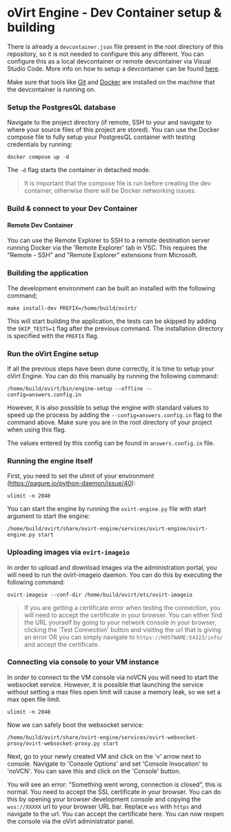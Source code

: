 # oVirt Engine - Dev Container setup & building

There is already a `devcontainer.json` file present in the root directory of this repository, so it is not needed to configure this any different. You can configure this as a local devcontainer or remote devcontainer via Visual Studio Code. More info on how to setup a devcontainer can be found [here](https://code.visualstudio.com/docs/devcontainers/containers).

Make sure that tools like [Git](https://git-scm.com/) and [Docker](https://www.docker.com/) are installed on the machine that the devcontainer is running on. 

### Setup the PostgresQL database

Navigate to the project directory (if remote, SSH to your and navigate to where your source files of this project are stored). You can use the Docker compose file to fully setup your PostgresQL container with testing credentials by running:

```
docker compose up -d
```

The `-d` flag starts the container in detached mode. 

> It is important that the compose file is run before creating the dev container, otherwise there will be Docker networking issues.

### Build & connect to your Dev Container

#### Remote Dev Container

You can use the Remote Explorer to SSH to a remote destination server running Docker via the 'Remote Explorer' tab in VSC. This requires the "Remote - SSH" and "Remote Explorer" extensions from Microsoft.

### Building the application

The development environment can be built an installed with the following command;

```
make install-dev PREFIX=/home/build/ovirt/
```

This will start building the application, the tests can be skipped by adding the `SKIP_TESTS=1` flag after the previous command. The installation directory is specified with the `PREFIX` flag.


### Run the oVirt Engine setup

If all the previous steps have been done correctly, it is time to setup your oVirt Engine. You can do this manually by running the following command:

```
/home/build/ovirt/bin/engine-setup --offline --config=answers.config.in
```

However, it is also possible to setup the engine with standard values to speed up the process by adding the `--config=answers.config.in` flag to the command above. Make sure you are in the root directory of your project when using this flag.

The values entered by this config can be found in `answers.config.in` file.

### Running the engine itself

First, you need to set the ulimit of your environment (https://pagure.io/python-daemon/issue/40):

```
ulimit -n 2048
```

You can start the engine by running the `ovirt-engine.py` file with start argument to start the engine:
```
/home/build/ovirt/share/ovirt-engine/services/ovirt-engine/ovirt-engine.py start
```

### Uploading images via `ovirt-imageio`

In order to upload and download images via the administration portal, you will need to run the ovirt-imageio daemon. You can do this by executing the following command:
```
ovirt-imageio --conf-dir /home/build/ovirt/etc/ovirt-imageio
```

> If you are getting a certificate error when testing the connection, you will need to accept the certificate in your browser. You can either find the URL yourself by going to your network console in your browser, clicking the 'Test Connection' button and visiting the url that is giving an error OR you can simply navigate to `https://HOSTNAME:54323/info/` and accept the certificate.

### Connecting via console to your VM instance

In order to connect to the VM console via noVCN you will need to start the websocket service. However, it is possible that launching the service without setting a max files open limit will cause a memory leak, so we set a max open file limit.

```
ulimit -n 2048
```

Now we can safely boot the websocket service:

```
/home/build/ovirt/share/ovirt-engine/services/ovirt-websocket-proxy/ovirt-websocket-proxy.py start
```

Next, go to your newly created VM and click on the 'v' arrow next to console. Navigate to 'Console Options' and set 'Console Invocation' to 'noVCN'. You can save this and click on the 'Console' button.

You will see an error: "Something went wrong, connection is closed", this is normal. You need to accept the SSL certificate in your browser. You can do this by opening your browser development console and copying the `wss://XXXXX` url to your browser URL bar. Replace `wss` with `https` and navigate to the url. You can accept the certificate here. You can now reopen the console via the oVirt administrator panel.